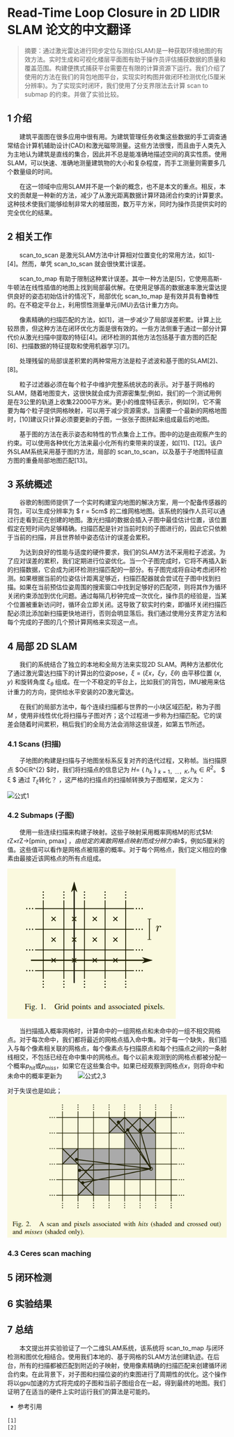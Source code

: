 # Read-Time Loop Closure in 2D LIDIR SLAM 论文的中文翻译

> 摘要：通过激光雷达进行同步定位与测绘(SLAM)是一种获取环境地图的有效方法。实时生成和可视化楼层平面图有助于操作员评估捕获数据的质量和覆盖范围。构建便携式捕获平台需要在有限的计算资源下运行。我们介绍了使用的方法在我们的背包地图平台，实现实时构图并做闭环检测优化(5厘米分辨率)。为了实现实时闭环，我们使用了分支界限法去计算 scan to submap 的约束。并做了实验比较。

## 1 介绍

　　建筑平面图在很多应用中很有用。为建筑管理任务收集这些数据的手工调查通常结合计算机辅助设计(CAD)和激光磁带测量。这些方法很慢，而且由于人类先入为主地认为建筑是直线的集合，因此并不总是能准确地描述空间的真实性质。使用SLAM，可以快速、准确地测量建筑物的大小和复杂程度，而手工测量则需要多几个数量级的时间。

　　在这一领域中应用SLAM并不是一个新的概念，也不是本文的重点。相反，本文的贡献是一种新的方法，减少了从激光距离数据计算环路闭合约束的计算要求。这种技术使我们能够绘制非常大的楼层图，数万平方米，同时为操作员提供实时的完全优化的结果。

## 2 相关工作
　　scan_to_scan 是激光SLAM方法中计算相对位置变化的常用方法，如[1]-[4]。然而，单凭  scan_to_scan 就会很快累计误差。

　　scan_to_map 有助于限制这种累计误差。其中一种方法是[5]，它使用高斯-牛顿法在线性插值的地图上找到局部最优解。在使用足够高的数据速率激光雷达提供良好的姿态初始估计的情况下，局部优化 scan_to_map 是有效并具有鲁棒性的。在不稳定平台上，利用惯性测量单元(IMU)去估计重力方向。

　　像素精确的扫描匹配的方法，如[1]，进一步减少了局部误差积累。计算上比较昂贵，但这种方法在闭环优化方面是很有效的。一些方法侧重于通过一部分计算代价从激光扫描中提取的特征[4]。闭环检测的其他方法包括基于直方图的匹配[6]、扫描数据的特征提取和使用机器学习[7]。

　　处理残留的局部误差积累的两种常用方法是粒子滤波和基于图的SLAM[2]、[8]。

　　粒子过滤器必须在每个粒子中维护完整系统状态的表示。对于基于网格的SLAM，随着地图变大，这很快就会成为资源密集型;例如，我们的一个测试用例是在3公里的轨道上收集22000平方米。更小的维度特征表示，例如[9]，它不需要为每个粒子提供网格映射，可以用于减少资源需求。当需要一个最新的网格地图时，[10]建议只计算必须要更新的子图，一张张子图拼起来组成最后的地图。

　　基于图的方法在表示姿态和特性的节点集合上工作。图中的边是由观察产生的约束。可以使用各种优化方法来最小化所有约束带来的误差，如[11]、[12]。该户外SLAM系统采用基于图的方法，局部的 scan_to_scan，以及基于子地图特征直方图的重叠局部地图匹配[13]。

## 3 系统概述
　　谷歌的制图师提供了一个实时构建室内地图的解决方案，用一个配备传感器的背包，可以生成分辨率为 $ r = 5cm$ 的二维网格地图。该系统的操作人员可以通过行走看到正在创建的地图。激光扫描的数据会插入子图中最佳估计位置，该位置假定在短时间内足够精确。扫描匹配是针对当前时刻的子图进行的，因此它只依赖于当前的扫描，并且世界帧中姿态估计的误差会累积。

　　为达到良好的性能与适度的硬件要求，我们的SLAM方法不采用粒子滤波。为了应对误差的累积，我们定期进行位姿优化。当一个子图完成时，它将不再插入新的扫描数据，它会成为闭环检测扫描匹配的一部分。有子图完成将自动考虑闭环检测。如果根据当前的位姿估计距离足够近，扫描匹配器就会尝试在子图中找到扫描。如果在当前预估位姿周围的搜索窗口中找到足够好的匹配项，则将其作为循环关闭约束添加到优化问题。通过每隔几秒钟完成一次优化，操作员的经验是，当某个位置被重新访问时，循环会立即关闭。这导致了软实时约束，即循环关闭扫描匹配必须比添加新扫描更快地进行，否则会明显落后。我们通过使用分支界定方法和每个完成的子图的几个预计算网格来实现这一点。

## 4 局部 2D SLAM
　　我们的系统结合了独立的本地和全局方法来实现2D SLAM。两种方法都优化了通过激光雷达扫描下的计算出的位姿pose，$ξ= (ξx，ξy，ξθ)$ 由平移位置 $(x, y)$ 和旋转角度 $ξ_{θ}$ 组成。在一个不稳定的平台上，比如我们的背包，IMU被用来估计重力的方向，提供给水平安装的2D激光雷达。

　　在我们的局部方法中，每个连续扫描都与世界的一小块区域匹配，称为子图 $M$ ，使用非线性优化将扫描与子图对齐；这个过程进一步称为扫描匹配。它的误差会随着时间累积，稍后我们的全局方法会消除这些误差，如第五节所述。

### 4.1 Scans (扫描)
　　子地图的构建是扫描与子地图坐标系反复对齐的迭代过程，又称帧。当扫描原点 $O∈R^{2} $时，我们将扫描点的信息记为 $H=$ { $h_{k}$ }  $_{k=1，…，K}, h_{k}∈R^{2}$。 $ ξ $    通过 $T_{ξ}$转化？ ，这严格的扫描点的扫描帧转换为子图框架，定义为：

![公式1]((1).png)

### 4.2 Submaps (子图)

　　使用一些连续扫描来构建子映射。这些子映射采用概率网格M的形式$M: rZ×rZ→[pmin, pmax] $，由给定的离散网格点映射而成分辨力率$r$，例如5厘米的值。这些值可以看作是网格点被阻塞的概率。对于每个网格点，我们定义相应的像素由最接近该网格点的所有点组成。

![图1](Fig1.png)

　　当扫描插入概率网格时，计算命中的一组网格点和未命中的一组不相交网格点。对于每次命中，我们都将最近的网格点插入命中集。对于每一个缺失，我们插入与每个像素相关联的网格点，每个像素点与扫描原点和每个扫描点之间的一条射线相交，不包括已经在命中集中的网格点。每个以前未观测到的网格点都被分配一个概率$p_{hit}$或$p_{miss}$，如果它在这些集合中。如果已经观察到网格点$x$，则将命中和未命中的概率更新为
　      　![公式2,3]((2)(3).png)

对于失误也是如此；
                 ![图1](Fig2.png)

### 4.3 Ceres scan maching 

## 5 闭环检测

## 6 实验结果

## 7 总结
　　本文提出并实验验证了一个二维SLAM系统，该系统将 scan_to_map 与闭环检测和图优化相结合。使用我们本地的、基于网格的SLAM方法创建轨迹。在后台，所有的扫描都被匹配到附近的子映射，使用像素精确的扫描匹配来创建循环闭合约束。在此背景下，对子图和扫描位姿的约束图进行了周期性的优化。这个操作将以gpu加速的方式将完成的子图和当前子图组合在一起，得到最终的地图。我们证明了在适当的硬件上实时运行我们的算法是可能的。

- 参考引用
```
[1] 
[2]
```
